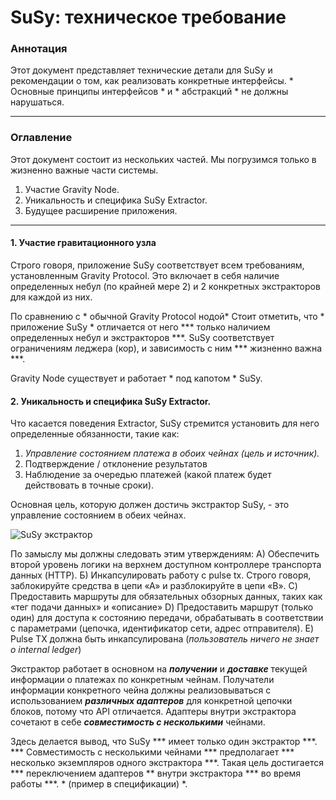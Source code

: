# SuSy: техническое требование

### Аннотация

Этот документ представляет технические детали для SuSy и рекомендации о том, как реализовать конкретные интерфейсы. * Основные принципы интерфейсов * и * абстракций * не должны нарушаться.

---
### Оглавление

Этот документ состоит из нескольких частей. Мы погрузимся только в жизненно важные части системы.
1. Участие Gravity Node.
2. Уникальность и специфика SuSy Extractor.
3. Будущее расширение приложения.

---
#### 1. Участие гравитационного узла

Строго говоря, приложение SuSy соответствует всем требованиям, установленным Gravity Protocol. Это включает в себя наличие определенных небул (по крайней мере 2) и 2 конкретных экстракторов для каждой из них.

По сравнению с * обычной Gravity Protocol нодой* Стоит отметить, что * приложение SuSy * отличается от него *** только наличием определенных небул и экстракторов ***. SuSy соответствует ограничениям леджера (кор), и зависимость с ним *** жизненно важна ***.

Gravity Node существует и работает * под капотом * SuSy.

#### 2. Уникальность и специфика SuSy Extractor.

Что касается поведения Extractor, SuSy стремится установить для него определенные обязанности, такие как:
1. *Управление состоянием платежа в обоих чейнах (цель и источник).*
2. Подтверждение / отклонение результатов
3. Наблюдение за очередью платежей (какой платеж будет действовать в точные сроки).

Основная цель, которую должен достичь экстрактор SuSy, - это управление состоянием в обеих чейнах.

![SuSy экстрактор](https://i.imgur.com/GuQD90A.png)

По замыслу мы должны следовать этим утверждениям:
A) Обеспечить второй уровень логики на верхнем доступном контроллере транспорта данных (HTTP).
Б) Инкапсулировать работу с pulse tx. Строго говоря, заблокируйте средства в цепи «А» и разблокируйте в цепи «В».
C) Предоставить маршруты для обязательных обзорных данных, таких как «тег подачи данных» и «описание»
D) Предоставить маршрут (только один) для доступа к состоянию передачи, обрабатывать в соответствии с параметрами (цепочка, идентификатор сети, адрес отправителя).
E) Pulse TX должна быть инкапсулирована (*пользователь ничего не знает о internal ledger*)

Экстрактор работает в основном на ***получении*** и ***доставке*** текущей информации о платежах по конкретным чейнам. Получатели информации конкретного чейна должны реализовываться с использованием ***различных адаптеров*** для конкретной цепочки блоков, потому что API отличается. Адаптеры внутри экстрактора сочетают в себе ***совместимость с несколькими*** чейнами.

Здесь делается вывод, что SuSy *** имеет только один экстрактор ***. *** Совместимость с несколькими чейнами *** предполагает *** несколько экземпляров одного экстрактора ***. Такая цель достигается *** переключением адаптеров ** внутри экстрактора *** во время работы ***. * (пример в спецификации) *.
